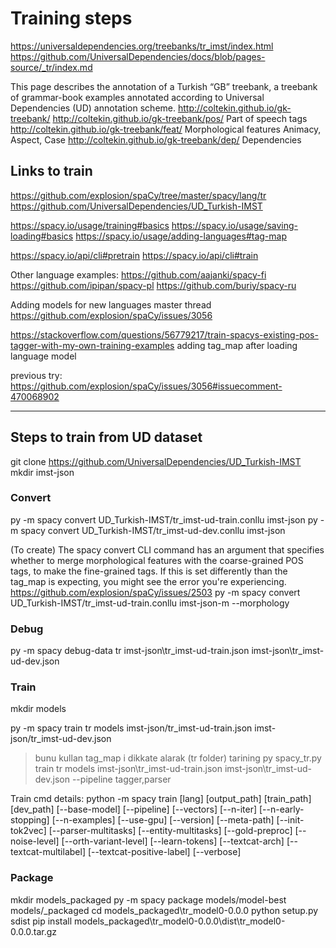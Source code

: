 # Training steps

https://universaldependencies.org/treebanks/tr_imst/index.html
https://github.com/UniversalDependencies/docs/blob/pages-source/_tr/index.md


This page describes the annotation of a Turkish “GB” treebank, a treebank of grammar-book examples annotated according to Universal Dependencies (UD) annotation scheme. 
http://coltekin.github.io/gk-treebank/
http://coltekin.github.io/gk-treebank/pos/
Part of speech tags
http://coltekin.github.io/gk-treebank/feat/
Morphological features
Animacy, Aspect, Case
http://coltekin.github.io/gk-treebank/dep/
Dependencies

## Links to train

https://github.com/explosion/spaCy/tree/master/spacy/lang/tr
https://github.com/UniversalDependencies/UD_Turkish-IMST

https://spacy.io/usage/training#basics
https://spacy.io/usage/saving-loading#basics
https://spacy.io/usage/adding-languages#tag-map

https://spacy.io/api/cli#pretrain
https://spacy.io/api/cli#train

Other language examples:
https://github.com/aajanki/spacy-fi
https://github.com/ipipan/spacy-pl
https://github.com/buriy/spacy-ru


Adding models for new languages master thread
https://github.com/explosion/spaCy/issues/3056

https://stackoverflow.com/questions/56779217/train-spacys-existing-pos-tagger-with-my-own-training-examples
adding tag_map after loading language model

previous try:
https://github.com/explosion/spaCy/issues/3056#issuecomment-470068902

-----------------------------------------------------------------------------------------------

## Steps to train from UD dataset

git clone https://github.com/UniversalDependencies/UD_Turkish-IMST
mkdir imst-json

### Convert

py -m spacy convert UD_Turkish-IMST/tr_imst-ud-train.conllu imst-json
py -m spacy convert UD_Turkish-IMST/tr_imst-ud-dev.conllu imst-json

(To create)
The spacy convert CLI command has an argument that specifies whether to merge morphological features with the coarse-grained POS tags, 
to make the fine-grained tags. If this is set differently than the tag_map is expecting, you might see the error you're experiencing.
https://github.com/explosion/spaCy/issues/2503
py -m spacy convert UD_Turkish-IMST/tr_imst-ud-train.conllu imst-json-m --morphology

### Debug

py -m spacy debug-data tr imst-json\tr_imst-ud-train.json imst-json\tr_imst-ud-dev.json

### Train

mkdir models

py -m spacy train tr models imst-json/tr_imst-ud-train.json imst-json/tr_imst-ud-dev.json

>bunu kullan
>tag_map i dikkate alarak (tr folder) tarining
py spacy_tr.py train tr models imst-json\tr_imst-ud-train.json imst-json\tr_imst-ud-dev.json --pipeline tagger,parser

Train cmd details:
python -m spacy train [lang] [output_path] [train_path] [dev_path]
[--base-model] [--pipeline] [--vectors] [--n-iter] [--n-early-stopping]
[--n-examples] [--use-gpu] [--version] [--meta-path] [--init-tok2vec]
[--parser-multitasks] [--entity-multitasks] [--gold-preproc] [--noise-level]
[--orth-variant-level] [--learn-tokens] [--textcat-arch] [--textcat-multilabel]
[--textcat-positive-label] [--verbose]

### Package

mkdir models\_packaged
py -m spacy package models/model-best models/_packaged
cd models\_packaged\tr_model0-0.0.0
python setup.py sdist
pip install models\_packaged\tr_model0-0.0.0\dist\tr_model0-0.0.0.tar.gz
